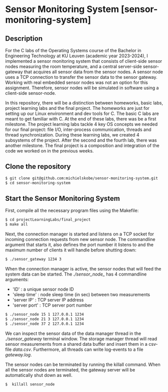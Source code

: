 # Sensor Monitoring System [sensor-monitoring-system]

## Description

For the C labs of the Operating Systems course of the Bachelor in Engineering Technology at KU Leuven (academic year 2023-2024), I implemented a sensor monitoring system that consists of client-side sensor nodes measuring the room temperature, and a central server-side sensor-gateway that acquires all sensor data from the sensor nodes. A sensor node uses a TCP connection to transfer the sensor data to the sensor gateway. Working with real embedded sensor nodes was not an option for this assignment. Therefore, sensor nodes will be simulated in software using a client-side sensor-node.

In this repository, there will be a distinction between homeworks, basic labs, project learning labs and the final project. The homeworks are just for setting up our Linux environment and dev tools for C. 
The basic C labs are meant to get familiar with C. At the end of these labs, there was be a first milestone. The project learning labs tackle 4 key OS concepts we needed for our final project: file I/O, inter-process communication, threads and thread synchronization. During these learning labs, we created 4 subsystems of the project. After the second and the fourth lab, there was another milestone. The final project is a composition and integration of the code we worked on in the previous weeks.

## Clone the repository

```bash
$ git clone git@github.com:michielskobe/sensor-monitoring-system.git
$ cd sensor-monitoring-system
```
## Start the Sensor Monitoring System

First, compile all the necessary program files using the Makefile:

```bash
$ cd projectLearningLabs/final_project
$ make all
```

Next, the connection manager is started and listens on a TCP socket for incoming connection requests from new sensor node. The commandline argument that starts it, also defines the port number it listens to and the maximum number of clients it will handle before shutting down:

```bash
$ ./sensor_gateway 1234 3
```

When the connection manager is active, the sensor nodes that will feed the system data can be started. The *./sensor_node_* has 4 commandline arguments:
* 'ID'            : a unique sensor node ID
* 'sleep time'    : node sleep time (in sec) between two measurements
* 'server IP'     : TCP server IP address
* 'server port'   : TCP server port number


```bash
$ ./sensor_node 15 1 127.0.0.1 1234
$ ./sensor_node 21 3 127.0.0.1 1234
$ ./sensor_node 37 2 127.0.0.1 1234
```

We can inspect the sensor data of the data manager thread in the _./sensor_gateway_ terminal window. The storage manager thread will read sensor measurements from a shared data buffer and insert them in a csv-file _data.csv_. Furthermore, all threads can write log-events to a file _gateway.log_.

The sensor nodes can be terminated by running the killall command. When all the sensor nodes are terminated, the gateway server will be automatically shut down as well.

```bash
$  killall sensor_node 
```
